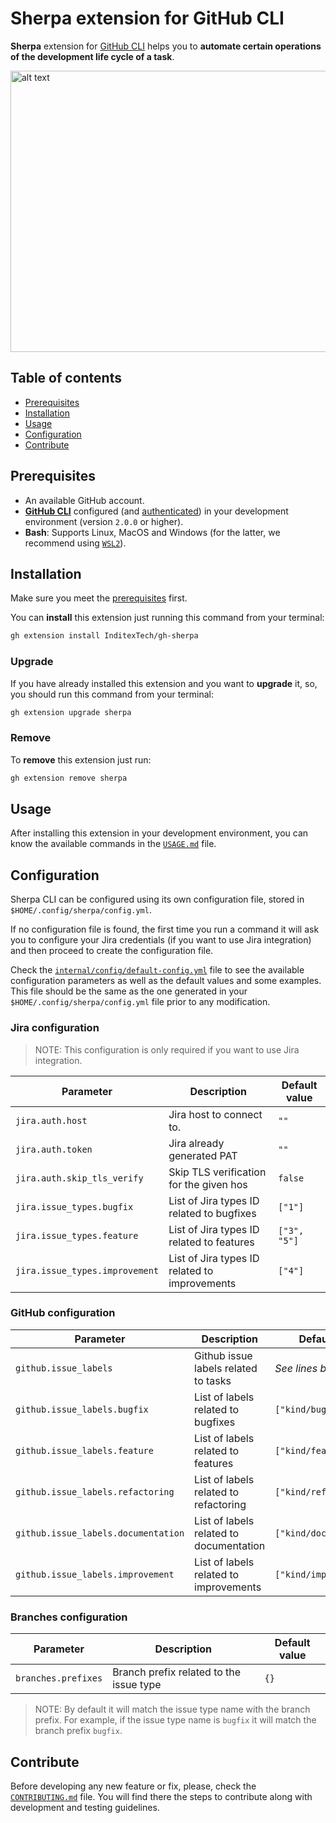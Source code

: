 <!-- markdownlint-disable MD033 -->
<!-- omit from toc -->
# Sherpa extension for GitHub CLI

**Sherpa** extension for [GitHub CLI](https://github.com/cli/cli) helps you to **automate certain operations of the
development life cycle of a task**.

<img src="docs/images/create-pr.svg" alt="alt text" width="700" height="450"/>

<!-- omit from toc -->
## Table of contents

- [Prerequisites](#prerequisites)
- [Installation](#installation)
- [Usage](#usage)
- [Configuration](#configuration)
- [Contribute](#contribute)

## Prerequisites

- An available GitHub account.
- [**GitHub CLI**](https://github.com/cli/cli) configured (and [authenticated](https://cli.github.com/manual/gh_auth_login)) in your development environment (version `2.0.0` or higher).
- **Bash**: Supports Linux, MacOS and Windows (for the latter, we recommend using [`WSL2`](https://learn.microsoft.com/en-us/windows/wsl/install)).

## Installation

Make sure you meet the [prerequisites](#prerequisites) first.

You can **install** this extension just running this command from your terminal:

```sh
gh extension install InditexTech/gh-sherpa
```

<!-- omit from toc -->
### Upgrade

If you have already installed this extension and you want to **upgrade** it, so, you should run this command from your terminal:

```sh
gh extension upgrade sherpa
```

<!-- omit from toc -->
### Remove

To **remove** this extension just run:

```sh
gh extension remove sherpa
```

</details>

## Usage

After installing this extension in your development environment, you can know the available commands in the [`USAGE.md`](docs/USAGE.md) file.

## Configuration

Sherpa CLI can be configured using its own configuration file, stored in `$HOME/.config/sherpa/config.yml`.

If no configuration file is found, the first time you run a command it will ask you to configure your Jira credentials (if you want to use Jira integration) and then proceed to create the configuration file.

Check the [`internal/config/default-config.yml`](internal/config/default-config.yml) file to see the available configuration parameters as well as the default values and some examples. This file should be the same as the one generated in your `$HOME/.config/sherpa/config.yml` file prior to any modification.

<!-- omit from toc -->
### Jira configuration

>NOTE: This configuration is only required if you want to use Jira integration.

| Parameter                      | Description                                   | Default value |
| ------------------------------ | --------------------------------------------- | ------------- |
| `jira.auth.host`               | Jira host to connect to.                      | `""`          |
| `jira.auth.token`              | Jira already generated PAT                    | `""`          |
| `jira.auth.skip_tls_verify`    | Skip TLS verification for the given hos       | `false`       |
| `jira.issue_types.bugfix`      | List of Jira types ID related to bugfixes     | `["1"]`       |
| `jira.issue_types.feature`     | List of Jira types ID related to features     | `["3", "5"]`  |
| `jira.issue_types.improvement` | List of Jira types ID related to improvements | `["4"]`       |

<!-- omit from toc -->
### GitHub configuration

| Parameter                           | Description                             | Default value            |
| ----------------------------------- | --------------------------------------- | ------------------------ |
| `github.issue_labels`               | Github issue labels related to tasks    | *See lines below*        |
| `github.issue_labels.bugfix`        | List of labels related to bugfixes      | `["kind/bug]`            |
| `github.issue_labels.feature`       | List of labels related to features      | `["kind/feature"]`       |
| `github.issue_labels.refactoring`   | List of labels related to refactoring   | `["kind/refactoring"]`   |
| `github.issue_labels.documentation` | List of labels related to documentation | `["kind/documentation"]` |
| `github.issue_labels.improvement`   | List of labels related to improvements  | `["kind/improvement"]`   |

<!-- omit from toc -->
### Branches configuration

| Parameter           | Description                             | Default value |
| ------------------- | --------------------------------------- | ------------- |
| `branches.prefixes` | Branch prefix related to the issue type | `{}`          |

>NOTE: By default it will match the issue type name with the branch prefix. For example, if the issue type name is `bugfix` it will match the branch prefix `bugfix`.

## Contribute

Before developing any new feature or fix, please, check the [`CONTRIBUTING.md`](CONTRIBUTING.md) file. You will find there the steps to contribute along with development and testing guidelines.
